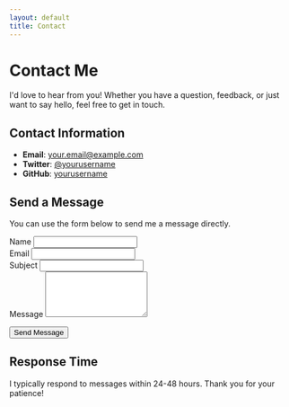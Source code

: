 ```yaml
---
layout: default
title: Contact
---
```


# Contact Me

I'd love to hear from you! Whether you have a question, feedback, or just want to say hello, feel free to get in touch.

## Contact Information

- **Email**: [your.email@example.com](mailto:your.email@example.com)
- **Twitter**: [@yourusername](https://twitter.com/yourusername)
- **GitHub**: [yourusername](https://github.com/yourusername)

## Send a Message

You can use the form below to send me a message directly.

<form action="https://formspree.io/f/your-form-id" method="POST" class="contact-form">
  <div class="form-group">
    <label for="name">Name</label>
    <input type="text" id="name" name="name" required>
  </div>
  
  <div class="form-group">
    <label for="email">Email</label>
    <input type="email" id="email" name="_replyto" required>
  </div>
  
  <div class="form-group">
    <label for="subject">Subject</label>
    <input type="text" id="subject" name="subject" required>
  </div>
  
  <div class="form-group">
    <label for="message">Message</label>
    <textarea id="message" name="message" rows="5" required></textarea>
  </div>
  
  <button type="submit">Send Message</button>
</form>

## Response Time

I typically respond to messages within 24-48 hours. Thank you for your patience!
